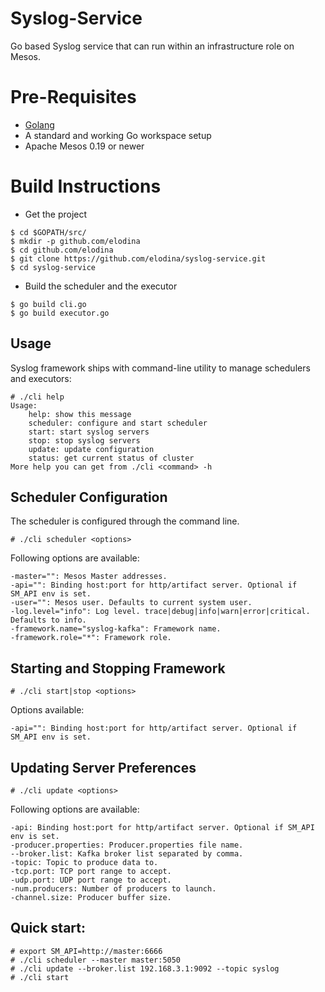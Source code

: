 Syslog-Service
======================
Go based Syslog service that can run within an infrastructure role on Mesos.

Pre-Requisites
==============

- [Golang](http://golang.org/doc/install)
- A standard and working Go workspace setup
- Apache Mesos 0.19 or newer

Build Instructions
=================

- Get the project
```
$ cd $GOPATH/src/
$ mkdir -p github.com/elodina
$ cd github.com/elodina
$ git clone https://github.com/elodina/syslog-service.git
$ cd syslog-service
```

- Build the scheduler and the executor
```
$ go build cli.go
$ go build executor.go
```

Usage
-----

Syslog framework ships with command-line utility to manage schedulers and executors:

    # ./cli help
    Usage:
        help: show this message
        scheduler: configure and start scheduler
        start: start syslog servers
        stop: stop syslog servers
        update: update configuration
        status: get current status of cluster
    More help you can get from ./cli <command> -h


Scheduler Configuration
-----------------------

The scheduler is configured through the command line.

    # ./cli scheduler <options>

Following options are available:

    -master="": Mesos Master addresses.
    -api="": Binding host:port for http/artifact server. Optional if SM_API env is set.
    -user="": Mesos user. Defaults to current system user.
    -log.level="info": Log level. trace|debug|info|warn|error|critical. Defaults to info.
    -framework.name="syslog-kafka": Framework name.
    -framework.role="*": Framework role.

Starting and Stopping Framework
------------------------------

    # ./cli start|stop <options>

Options available:

    -api="": Binding host:port for http/artifact server. Optional if SM_API env is set.

Updating Server Preferences
---------------------------

    # ./cli update <options>

Following options are available:

    -api: Binding host:port for http/artifact server. Optional if SM_API env is set.
    -producer.properties: Producer.properties file name.
	--broker.list: Kafka broker list separated by comma.
	-topic: Topic to produce data to.
	-tcp.port: TCP port range to accept.
	-udp.port: UDP port range to accept.
	-num.producers: Number of producers to launch.
	-channel.size: Producer buffer size.

Quick start:
-----------

```
# export SM_API=http://master:6666
# ./cli scheduler --master master:5050
# ./cli update --broker.list 192.168.3.1:9092 --topic syslog
# ./cli start
```